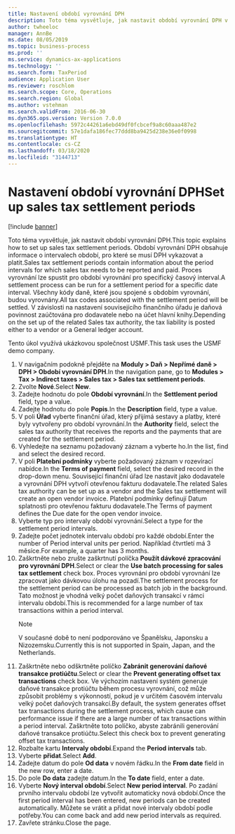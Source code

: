 ```yaml
---
title: Nastavení období vyrovnání DPH
description: Toto téma vysvětluje, jak nastavit období vyrovnání DPH v aplikaci Dynamics 365 Finance.
author: twheeloc
manager: AnnBe
ms.date: 08/05/2019
ms.topic: business-process
ms.prod: ''
ms.service: dynamics-ax-applications
ms.technology: ''
ms.search.form: TaxPeriod
audience: Application User
ms.reviewer: roschlom
ms.search.scope: Core, Operations
ms.search.region: Global
ms.author: vstehman
ms.search.validFrom: 2016-06-30
ms.dyn365.ops.version: Version 7.0.0
ms.openlocfilehash: 5972c44261a6ebd49df0fcbcef9a8c60aaa487e2
ms.sourcegitcommit: 57e1dafa186fec77ddd8ba9425d238e36e0f0998
ms.translationtype: HT
ms.contentlocale: cs-CZ
ms.lasthandoff: 03/18/2020
ms.locfileid: "3144713"
---
```

# <a name="set-up-sales-tax-settlement-periods"></a><span data-ttu-id="b1630-103">Nastavení období vyrovnání DPH</span><span class="sxs-lookup"><span data-stu-id="b1630-103">Set up sales tax settlement periods</span></span>

[!include [banner](../../includes/banner.md)]

<span data-ttu-id="b1630-104">Toto téma vysvětluje, jak nastavit období vyrovnání DPH.</span><span class="sxs-lookup"><span data-stu-id="b1630-104">This topic explains how to set up sales tax settlement periods.</span></span> <span data-ttu-id="b1630-105">Období vyrovnání DPH obsahuje informace o intervalech období, pro které se musí DPH vykazovat a platit.</span><span class="sxs-lookup"><span data-stu-id="b1630-105">Sales tax settlement periods contain information about the period intervals for which sales tax needs to be reported and paid.</span></span> <span data-ttu-id="b1630-106">Proces vyrovnání lze spustit pro období vyrovnání pro specifický časový interval.</span><span class="sxs-lookup"><span data-stu-id="b1630-106">A settlement process can be run for a settlement period for a specific date interval.</span></span> <span data-ttu-id="b1630-107">Všechny kódy daně, které jsou spojené s obdobím vyrovnání, budou vyrovnány.</span><span class="sxs-lookup"><span data-stu-id="b1630-107">All tax codes associated with the settlement period will be settled.</span></span> <span data-ttu-id="b1630-108">V závislosti na nastavení souvisejícího finančního úřadu je daňová povinnost zaúčtována pro dodavatele nebo na účet hlavní knihy.</span><span class="sxs-lookup"><span data-stu-id="b1630-108">Depending on the set up of the related Sales tax authority, the tax liability is posted either to a vendor or a General ledger account.</span></span>

<span data-ttu-id="b1630-109">Tento úkol využívá ukázkovou společnost USMF.</span><span class="sxs-lookup"><span data-stu-id="b1630-109">This task uses the USMF demo company.</span></span>

1. <span data-ttu-id="b1630-110">V navigačním podokně přejděte na **Moduly > Daň > Nepřímé daně > DPH > Období vyrovnání DPH**.</span><span class="sxs-lookup"><span data-stu-id="b1630-110">In the navigation pane, go to **Modules > Tax > Indirect taxes > Sales tax > Sales tax settlement periods**.</span></span>
2. <span data-ttu-id="b1630-111">Zvolte **Nové**.</span><span class="sxs-lookup"><span data-stu-id="b1630-111">Select **New**.</span></span>
3. <span data-ttu-id="b1630-112">Zadejte hodnotu do pole **Období vyrovnání**.</span><span class="sxs-lookup"><span data-stu-id="b1630-112">In the **Settlement period** field, type a value.</span></span>
4. <span data-ttu-id="b1630-113">Zadejte hodnotu do pole **Popis**.</span><span class="sxs-lookup"><span data-stu-id="b1630-113">In the **Description** field, type a value.</span></span>
5. <span data-ttu-id="b1630-114">V poli **Úřad** vyberte finanční úřad, který přijímá sestavy a platby, které byly vytvořeny pro období vyrovnání.</span><span class="sxs-lookup"><span data-stu-id="b1630-114">In the **Authority** field, select the sales tax authority that receives the reports and the payments that are created for the settlement period.</span></span>
6. <span data-ttu-id="b1630-115">Vyhledejte na seznamu požadovaný záznam a vyberte ho.</span><span class="sxs-lookup"><span data-stu-id="b1630-115">In the list, find and select the desired record.</span></span>
7. <span data-ttu-id="b1630-116">V poli **Platební podmínky** vyberte požadovaný záznam v rozevírací nabídce.</span><span class="sxs-lookup"><span data-stu-id="b1630-116">In the **Terms of payment** field, select the desired record in the drop-down menu.</span></span> <span data-ttu-id="b1630-117">Související finanční úřad lze nastavit jako dodavatele a vyrovnání DPH vytvoří otevřenou fakturu dodavatele.</span><span class="sxs-lookup"><span data-stu-id="b1630-117">The related Sales tax authority can be set up as a vendor and the Sales tax settlement will create an open vendor invoice.</span></span> <span data-ttu-id="b1630-118">Platební podmínky definují Datum splatnosti pro otevřenou fakturu dodavatele.</span><span class="sxs-lookup"><span data-stu-id="b1630-118">The Terms of payment defines the Due date for the open vendor invoice.</span></span>  
8. <span data-ttu-id="b1630-119">Vyberte typ pro intervaly období vyrovnání.</span><span class="sxs-lookup"><span data-stu-id="b1630-119">Select a type for the settlement period intervals.</span></span>
9. <span data-ttu-id="b1630-120">Zadejte počet jednotek intervalu období pro každé období.</span><span class="sxs-lookup"><span data-stu-id="b1630-120">Enter the number of Period interval units per period.</span></span> <span data-ttu-id="b1630-121">Například čtvrtletí má 3 měsíce.</span><span class="sxs-lookup"><span data-stu-id="b1630-121">For example, a quarter has 3 months.</span></span>
10. <span data-ttu-id="b1630-122">Zaškrtněte nebo zrušte zaškrtnutí políčka **Použít dávkové zpracování pro vyrovnání DPH**.</span><span class="sxs-lookup"><span data-stu-id="b1630-122">Select or clear the **Use batch processing for sales tax settlement** check box.</span></span> <span data-ttu-id="b1630-123">Proces vyrovnání pro období vyrovnání lze zpracovat jako dávkovou úlohu na pozadí.</span><span class="sxs-lookup"><span data-stu-id="b1630-123">The settlement process for the settlement period can be processed as batch job in the background.</span></span> <span data-ttu-id="b1630-124">Tato možnost je vhodná velký počet daňových transakcí v rámci intervalu období.</span><span class="sxs-lookup"><span data-stu-id="b1630-124">This is recommended for a large number of tax transactions within a period interval.</span></span>  
    > [!NOTE]
    > <span data-ttu-id="b1630-125">V současné době to není podporováno ve Španělsku, Japonsku a Nizozemsku.</span><span class="sxs-lookup"><span data-stu-id="b1630-125">Currently this is not supported in Spain, Japan, and the Netherlands.</span></span>
11. <span data-ttu-id="b1630-126">Zaškrtněte nebo odškrtněte políčko **Zabránit generování daňové transakce protiúčtu**.</span><span class="sxs-lookup"><span data-stu-id="b1630-126">Select or clear the **Prevent generating offset tax transactions** check box.</span></span> <span data-ttu-id="b1630-127">Ve výchozím nastavení systém generuje daňové transakce protiúčtu během procesu vyrovnání, což může způsobit problémy s výkonností, pokud je v určitém časovém intervalu velký počet daňových transakcí.</span><span class="sxs-lookup"><span data-stu-id="b1630-127">By default, the system generates offset tax transactions during the settlement process, which cause can performance issue if there are a large number of tax transactions within a period interval.</span></span> <span data-ttu-id="b1630-128">Zaškrtněte toto políčko, abyste zabránili generování daňové transakce protiúčtu.</span><span class="sxs-lookup"><span data-stu-id="b1630-128">Select this check box to prevent generating offset tax transactions.</span></span>
12. <span data-ttu-id="b1630-129">Rozbalte kartu **Intervaly období**.</span><span class="sxs-lookup"><span data-stu-id="b1630-129">Expand the **Period intervals** tab.</span></span>
13. <span data-ttu-id="b1630-130">Vyberte **přidat**.</span><span class="sxs-lookup"><span data-stu-id="b1630-130">Select **Add**.</span></span>
14. <span data-ttu-id="b1630-131">Zadejte datum do pole **Od data** v novém řádku.</span><span class="sxs-lookup"><span data-stu-id="b1630-131">In the **From date** field in the new row, enter a date.</span></span>
15. <span data-ttu-id="b1630-132">Do pole **Do data** zadejte datum.</span><span class="sxs-lookup"><span data-stu-id="b1630-132">In the **To date** field, enter a date.</span></span>
16. <span data-ttu-id="b1630-133">Vyberte **Nový interval období**.</span><span class="sxs-lookup"><span data-stu-id="b1630-133">Select **New period interval**.</span></span> <span data-ttu-id="b1630-134">Po zadání prvního intervalu období lze vytvořit automaticky nová období.</span><span class="sxs-lookup"><span data-stu-id="b1630-134">Once the first period interval has been entered, new periods can be created automatically.</span></span> <span data-ttu-id="b1630-135">Můžete se vrátit a přidat nové intervaly období podle potřeby.</span><span class="sxs-lookup"><span data-stu-id="b1630-135">You can come back and add new period intervals as required.</span></span>  
17. <span data-ttu-id="b1630-136">Zavřete stránku.</span><span class="sxs-lookup"><span data-stu-id="b1630-136">Close the page.</span></span>

